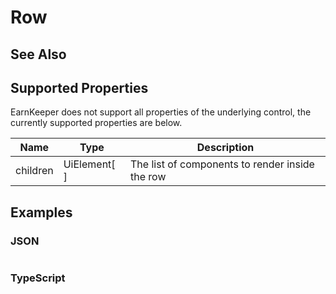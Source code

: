 # Row

## See Also

## Supported Properties

EarnKeeper does not support all properties of the underlying control, the currently supported properties are below.

| Name     | Type         | Description                                     |
| -------- | ------------ | ----------------------------------------------- |
| children | UiElement\[  ] | The list of components to render inside the row |

## Examples

### JSON

```json
```

### TypeScript

```javascript
```
